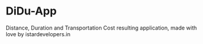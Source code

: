 # DiDu-App
Distance, Duration and Transportation Cost resulting application, made with love by istardevelopers.in
